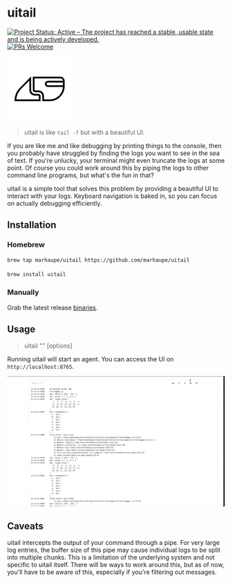 # uitail

[![Project Status: Active – The project has reached a stable, usable state and is being actively developed.](https://www.repostatus.org/badges/latest/active.svg)](https://www.repostatus.org/#active)
[![PRs Welcome](https://img.shields.io/badge/PRs-welcome-brightgreen.svg?style=flat-square)](http://makeapullrequest.com)

![Logo](.github/logo.png)

> uitail is like `tail -f` but with a beautiful UI.

If you are like me and like debugging by printing things to the console, then you probably have struggled by finding the logs you want to see in the sea of text. If you're unlucky, your terminal might even truncate the logs at some point. Of course you could work around this by piping the logs to other command line programs, but what's the fun in that?

uitail is a simple tool that solves this problem by providing a beautiful UI to interact with your logs. Keyboard navigation is baked in, so you can focus on actually debugging efficiently.

## Installation

### Homebrew

```bash
brew tap marhaupe/uitail https://github.com/marhaupe/uitail

brew install uitail
```

### Manually

Grab the latest release [binaries](https://github.com/marhaupe/uitail/releases).

## Usage

> uitail "<your command here>" [options]

Running uitail will start an agent. You can access the UI on `http://localhost:8765`.

![Example](.github/demo.gif)

## Caveats

uitail intercepts the output of your command through a pipe. For very large log entries, the buffer size of this pipe may cause individual logs to be split into multiple chunks. This is a limitation of the underlying system and not specific to uitail itself. There will be ways to work around this, but as of now, you'll have to be aware of this, especially if you're filtering out messages.
